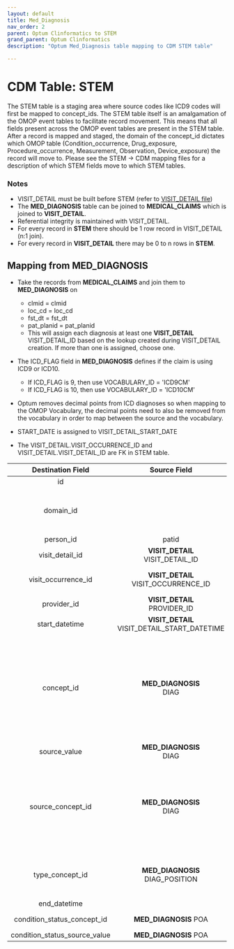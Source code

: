 ```yaml
---
layout: default
title: Med_Diagnosis
nav_order: 2
parent: Optum Clinformatics to STEM
grand_parent: Optum Clinformatics
description: "Optum Med_Diagnosis table mapping to CDM STEM table"

---
```


# CDM Table: STEM 

The STEM table is a staging area where source codes like ICD9 codes will first be mapped to concept_ids. The STEM table itself is an amalgamation of the OMOP event tables to facilitate record movement. This means that all fields present across the OMOP event tables are present in the STEM table. After a record is mapped and staged, the domain of the concept_id dictates which OMOP table (Condition_occurrence, Drug_exposure, Procedure_occurrence, Measurement, Observation, Device_exposure) the record will move to. Please see the STEM -> CDM mapping files for a description of which STEM fields move to which STEM tables.

### **Notes**
- VISIT_DETAIL must be built before STEM (refer to [VISIT_DETAIL file](VISIT_DETAIL.md))
- The **MED_DIAGNOSIS** table can be joined to **MEDICAL_CLAIMS** which is joined to **VISIT_DETAIL**. 
- Referential integrity is maintained with VISIT_DETAIL. 
- For every record in **STEM** there should be 1 row record in VISIT_DETAIL (n:1 join). 
- For every record in **VISIT_DETAIL** there may be 0 to n rows in **STEM**.

## **Mapping from MED_DIAGNOSIS**
- Take the records from **MEDICAL_CLAIMS** and join them to **MED_DIAGNOSIS** on 
    - clmid = clmid
    - loc_cd = loc_cd
    - fst_dt = fst_dt
    - pat_planid = pat_planid
    - This will assign each diagnosis at least one **VISIT_DETAIL** VISIT_DETAIL_ID based on the lookup created during VISIT_DETAIL creation. If more than one is assigned, choose one.  

- The ICD_FLAG field in **MED_DIAGNOSIS** defines if the claim is using ICD9 or ICD10.
    - If ICD_FLAG is 9, then use VOCABULARY_ID = 'ICD9CM'
    - If ICD_FLAG is 10, then use VOCABULARY_ID = 'ICD10CM'
-   Optum removes decimal points from ICD diagnoses so when mapping to the OMOP Vocabulary, the decimal points need to also be removed from the vocabulary in order to map between the source and the vocabulary.
- START_DATE is assigned to VISIT_DETAIL_START_DATE
- The VISIT_DETAIL.VISIT_OCCURRENCE_ID and VISIT_DETAIL.VISIT_DETAIL_ID are FK in STEM table.

**Destination Field**|**Source Field**|**Applied Rule**|**Comment**
| :----: | :----: | :--------: | :------: |
| id | |Autogenerate||
| domain_id ||This should be the domain_id of the standard concept in the CONCEPT_ID field. If a code is mapped to CONCEPT_ID 0, put the domain_id as Observation.||
| person_id | patid| Use patid to lookup Person_id ||
| visit_detail_id |**VISIT_DETAIL**<br>VISIT_DETAIL_ID||
| visit_occurrence_id |**VISIT_DETAIL**<br>VISIT_OCCURRENCE_ID|Use the linking to **VISIT_DETAIL** to look up VISIT_OCCURRENCE_ID||
| provider_id |**VISIT_DETAIL**<br>PROVIDER_ID |||
| start_datetime |**VISIT_DETAIL** VISIT_DETAIL_START_DATETIME |||
| concept_id | **MED_DIAGNOSIS**<br>DIAG|Use the SOURCE_TO_STANDARD query with the filter<br/><br/>WHERE SOURCE_VOCABULARY_ID IN (*'ICD9CM'* OR *'ICD10CM'*) AND TARGET_STANDARD_CONCEPT ='S' AND TARGET_INVALID_REASON IS NULL |If ICD_FLAG = 9 then use 'ICD9CM', else if ICD_FLAG = 10 then use 'ICD10CM'|
| source_value | **MED_DIAGNOSIS**<br>DIAG|||
| source_concept_id |**MED_DIAGNOSIS**<br>DIAG |Use the SOURCE_TO_SOURCE query with the filter<br><br>WHERE SOURCE_VOCABULARY_ID IN (*'ICD9CM'* OR *'ICD10CM'*) |If ICD_FLAG = 9 then use 'ICD9CM', else if ICD_FLAG = 10 then use 'ICD10CM'|
| type_concept_id |**MED_DIAGNOSIS**<br>DIAG_POSITION| If position = 1 then concept_id = 44786627 (Primary condition). Use 44786629 (Secondary Condition for all others.  |||
| end_datetime | |||
| condition_status_concept_id | **MED_DIAGNOSIS** POA | Y = 46236988<br>N, U, or W = 0|
| condition_status_source_value | **MED_DIAGNOSIS** POA |||
